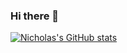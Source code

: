 ### Hi there 👋

<!--
**nick-Sutton/nick-Sutton** is a ✨ _special_ ✨ repository because its `README.md` (this file) appears on your GitHub profile.

Here are some ideas to get you started:

- 🔭 I’m currently working on ...
- 🌱 I’m currently learning ...
- 👯 I’m looking to collaborate on ...
- 🤔 I’m looking for help with ...
- 💬 Ask me about ...
- 📫 How to reach me: ...
- 😄 Pronouns: ...
- ⚡ Fun fact: ...
-->
[![Nicholas's GitHub stats](https://github-readme-stats.vercel.app/api?username=nick-sutton&show_icons=true&theme=dracula)](https://github.com/anuraghazra/github-readme-stats)
<!--[![Top Langs](https://github-readme-stats.vercel.app/api/top-langs/?username=nick-sutton&theme=dracula)](https://github.com/anuraghazra/github-readme-stats)-->
